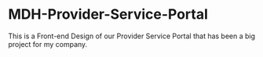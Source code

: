 # MDH-Provider-Service-Portal
This is a Front-end Design of our Provider Service Portal that has been a big project for my company.
